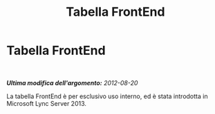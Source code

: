 ﻿---
title: Tabella FrontEnd
TOCTitle: Tabella FrontEnd
ms:assetid: 8207af80-41fa-4bec-9523-b0332e8231d9
ms:mtpsurl: https://technet.microsoft.com/it-it/library/JJ205046(v=OCS.15)
ms:contentKeyID: 49301162
ms.date: 08/24/2015
mtps_version: v=OCS.15
ms.translationtype: HT
---

# Tabella FrontEnd

 

_**Ultima modifica dell'argomento:** 2012-08-20_

La tabella FrontEnd è per esclusivo uso interno, ed è stata introdotta in Microsoft Lync Server 2013.

